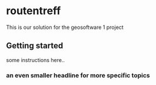 # routentreff
This is our solution for the geosoftware 1 project

## Getting started
some instructions here..
### an even smaller headline for more specific topics